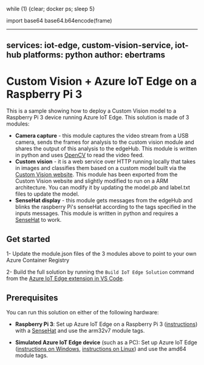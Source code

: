 while (1) {clear; docker ps; sleep 5}

import base64
base64.b64encode(frame)

---
services: iot-edge, custom-vision-service, iot-hub
platforms: python
author: ebertrams
---

# Custom Vision + Azure IoT Edge on a Raspberry Pi 3

This is a sample showing how to deploy a Custom Vision model to a Raspberry Pi 3 device running Azure IoT Edge. This solution is made of 3 modules:

- **Camera capture** - this module captures the video stream from a USB camera, sends the frames for analysis to the custom vision module and shares the output of this analysis to the edgeHub. This module is written in python and uses [OpenCV](https://opencv.org/) to read the video feed.
- **Custom vision** - it is a web service over HTTP running locally that takes in images and classifies them based on a custom model built via the [Custom Vision website](https://azure.microsoft.com/en-us/services/cognitive-services/custom-vision-service/). This module has been exported from the Custom Vision website and slightly modified to run on a ARM architecture. You can modify it by updating the model.pb and label.txt files to update the model.
- **SenseHat display** - this module gets messages from the edgeHub and blinks the raspberry Pi's senseHat according to the tags specified in the inputs messages. This module is written in python and requires a [SenseHat](https://www.raspberrypi.org/products/sense-hat/) to work.

## Get started
1- Update the module.json files of the 3 modules above to point to your own Azure Container Registry

2- Build the full solution by running the `Build IoT Edge Solution` command from the [Azure IoT Edge extension in VS Code](https://marketplace.visualstudio.com/items?itemName=vsciot-vscode.azure-iot-edge).

## Prerequisites

You can run this solution on either of the following hardware:

- **Raspberry Pi 3**: Set up Azure IoT Edge on a Raspberry Pi 3 ([instructions](https://blog.jongallant.com/2017/11/azure-iot-edge-raspberrypi/)) with a [SenseHat](https://www.raspberrypi.org/products/sense-hat/) and use the arm32v7 module tags.

- **Simulated Azure IoT Edge device** (such as a PC): Set up Azure IoT Edge ([instructions on Windows](https://docs.microsoft.com/en-us/azure/iot-edge/tutorial-simulate-device-windows), [instructions on Linux](https://docs.microsoft.com/en-us/azure/iot-edge/tutorial-simulate-device-linux)) and use the amd64 module tags. 
